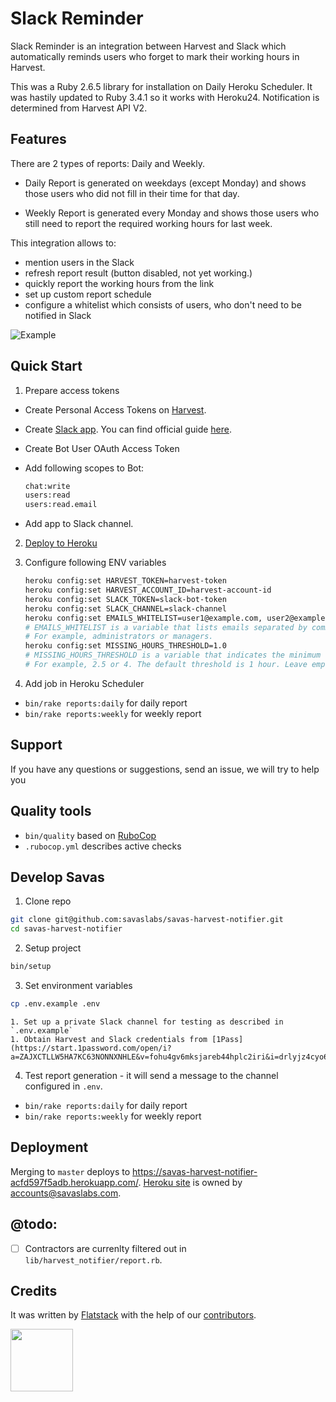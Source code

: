 # Slack Reminder

Slack Reminder is an integration between Harvest and Slack which automatically reminds users who forget to mark their working hours in Harvest.

This was a Ruby 2.6.5 library for installation on Daily Heroku Scheduler. It was hastily updated to Ruby 3.4.1 so it works with Heroku24.
Notification is determined from Harvest API V2.

## Features

There are 2 types of reports: Daily and Weekly.

- Daily Report is generated on weekdays (except Monday) and shows those users who did not fill in their time for that day.

- Weekly Report is generated every Monday and shows those users who still need to report the required working hours for last week.

This integration allows to:

- mention users in the Slack
- refresh report result (button disabled, not yet working.)
- quickly report the working hours from the link
- set up custom report schedule
- configure a whitelist which consists of users, who don't need to be notified in Slack

![Example](https://user-images.githubusercontent.com/49876756/86122099-e32be700-badf-11ea-8c0a-7cd86d047948.png)

## Quick Start

1. Prepare access tokens

- Create Personal Access Tokens on [Harvest](https://id.getharvest.com/developers).

- Create [Slack app](https://api.slack.com/apps). You can find official guide [here](https://slack.com/intl/en-ru/resources/using-slack/app-launch).
- Create Bot User OAuth Access Token
- Add following scopes to Bot:
  ```bash
  chat:write
  users:read
  users:read.email
  ```
- Add app to Slack channel.

2. [Deploy to Heroku](https://heroku.com/deploy?template=https://github.com/fs/harvest-notifier)

3. Configure following ENV variables

   ```bash
   heroku config:set HARVEST_TOKEN=harvest-token
   heroku config:set HARVEST_ACCOUNT_ID=harvest-account-id
   heroku config:set SLACK_TOKEN=slack-bot-token
   heroku config:set SLACK_CHANNEL=slack-channel
   heroku config:set EMAILS_WHITELIST=user1@example.com, user2@example.com, user3@example.com
   # EMAILS_WHITELIST is a variable that lists emails separated by commas, which don't need to be notified in Slack.
   # For example, administrators or managers.
   heroku config:set MISSING_HOURS_THRESHOLD=1.0
   # MISSING_HOURS_THRESHOLD is a variable that indicates the minimum threshold of hours at which the employee will not be notified in Slack.
   # For example, 2.5 or 4. The default threshold is 1 hour. Leave empty if satisfied with the default value.
   ```

4. Add job in Heroku Scheduler

- `bin/rake reports:daily` for daily report
- `bin/rake reports:weekly` for weekly report

## Support

If you have any questions or suggestions, send an issue, we will try to help you

## Quality tools

- `bin/quality` based on [RuboCop](https://github.com/bbatsov/rubocop)
- `.rubocop.yml` describes active checks

## Develop Savas

1. Сlone repo

```bash
git clone git@github.com:savaslabs/savas-harvest-notifier.git
cd savas-harvest-notifier
```

2. Setup project

```bash
bin/setup
```

3. Set environment variables

```bash
cp .env.example .env
```

    1. Set up a private Slack channel for testing as described in `.env.example`
    1. Obtain Harvest and Slack credentials from [1Pass](https://start.1password.com/open/i?a=ZAJXCTLLW5HA7KC63NONNXNHLE&v=fohu4gv6mksjareb44hplc2iri&i=drlyjz4cyo6ueueuwye3fhcelq&h=savaslabs.1password.com)

4. Test report generation - it will send a message to the channel configured in `.env`.

- `bin/rake reports:daily` for daily report
- `bin/rake reports:weekly` for weekly report

## Deployment

Merging to `master` deploys to https://savas-harvest-notifier-acfd597f5adb.herokuapp.com/. [Heroku site](https://dashboard.heroku.com/apps/savas-harvest-notifier) is owned by accounts@savaslabs.com.

## @todo:

- [ ] Contractors are currenlty filtered out in `lib/harvest_notifier/report.rb`.

## Credits

It was written by [Flatstack](http://www.flatstack.com) with the help of our
[contributors](http://github.com/fs/ruby-base/contributors).

[<img src="http://www.flatstack.com/logo.svg" width="100"/>](http://www.flatstack.com)
